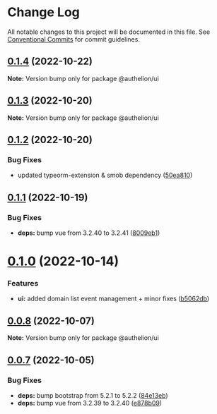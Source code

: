 # Change Log

All notable changes to this project will be documented in this file.
See [Conventional Commits](https://conventionalcommits.org) for commit guidelines.

## [0.1.4](https://github.com/tada5hi/authelion/compare/@authelion/ui@0.1.3...@authelion/ui@0.1.4) (2022-10-22)

**Note:** Version bump only for package @authelion/ui





## [0.1.3](https://github.com/tada5hi/authelion/compare/@authelion/ui@0.1.2...@authelion/ui@0.1.3) (2022-10-20)

**Note:** Version bump only for package @authelion/ui





## [0.1.2](https://github.com/tada5hi/authelion/compare/@authelion/ui@0.1.1...@authelion/ui@0.1.2) (2022-10-20)


### Bug Fixes

* updated typeorm-extension & smob dependency ([50ea810](https://github.com/tada5hi/authelion/commit/50ea810b4ffae39291ec29317e6f7da371dc875d))





## [0.1.1](https://github.com/tada5hi/authelion/compare/@authelion/ui@0.1.0...@authelion/ui@0.1.1) (2022-10-19)


### Bug Fixes

* **deps:** bump vue from 3.2.40 to 3.2.41 ([8009eb1](https://github.com/tada5hi/authelion/commit/8009eb103df2f96bbd222c1640ff113d78abb02e))





# [0.1.0](https://github.com/tada5hi/authelion/compare/@authelion/ui@0.0.8...@authelion/ui@0.1.0) (2022-10-14)


### Features

* **ui:** added domain list event management + minor fixes ([b5062db](https://github.com/tada5hi/authelion/commit/b5062dbe940c9cf7f29713864a7ddb5b08cfddf5))





## [0.0.8](https://github.com/tada5hi/authelion/compare/@authelion/ui@0.0.7...@authelion/ui@0.0.8) (2022-10-07)

**Note:** Version bump only for package @authelion/ui





## [0.0.7](https://github.com/tada5hi/authelion/compare/@authelion/ui@0.0.6...@authelion/ui@0.0.7) (2022-10-05)


### Bug Fixes

* **deps:** bump bootstrap from 5.2.1 to 5.2.2 ([84e13eb](https://github.com/tada5hi/authelion/commit/84e13ebc5a3e302efce9d350f001b30389349379))
* **deps:** bump vue from 3.2.39 to 3.2.40 ([e878b09](https://github.com/tada5hi/authelion/commit/e878b09808b7bda6abef052c5b9b67ecb687b14e))
